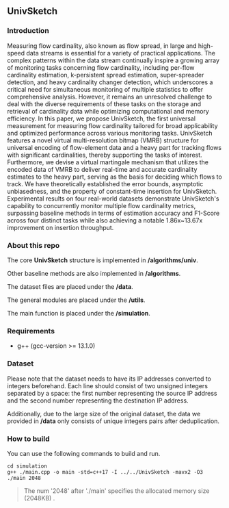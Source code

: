 ## UnivSketch

### Introduction

Measuring flow cardinality, also known as flow spread, in large and high-speed data streams is essential for a variety of practical applications. The complex patterns within the data stream continually inspire a growing array of monitoring tasks concerning flow cardinality, including per-flow cardinality estimation, k-persistent spread estimation, super-spreader detection, and heavy cardinality changer detection, which underscores a critical need for simultaneous monitoring of multiple statistics to offer comprehensive analysis. However, it remains an unresolved challenge to deal with the diverse requirements of these tasks on the storage and retrieval of cardinality data while optimizing computational and memory efficiency. In this paper, we propose UnivSketch, the first universal measurement for measuring flow cardinality tailored for broad applicability and optimized performance across various monitoring tasks. UnivSketch features a novel virtual multi-resolution bitmap (VMRB) structure for universal encoding of flow-element data and a heavy part for tracking flows with significant cardinalities, thereby supporting the tasks of interest. Furthermore, we devise a virtual martingale mechanism that utilizes the encoded data of VMRB to deliver real-time and accurate cardinality estimates to the heavy part, serving as the basis for deciding which flows to track. We have theoretically established the error bounds, asymptotic unbiasedness, and the property of constant-time insertion for UnivSketch. Experimental results on four real-world datasets demonstrate UnivSketch's capability to concurrently monitor multiple flow cardinality metrics, surpassing baseline methods in terms of estimation accuracy and F1-Score across four distinct tasks while also achieving a notable 1.86x~13.67x improvement on insertion throughput.

### About this repo

The core **UnivSketch** structure is implemented in **/algorithms/univ**.

Other baseline methods are also implemented in **/algorithms**.

The dataset files are placed under the **/data**.

The general modules are placed under the **/utils**.

The main function is placed under the **/simulation**.

### Requirements

- g++ (gcc-version >= 13.1.0)

### Dataset

Please note that the dataset needs to have its IP addresses converted to integers beforehand. Each line should consist of two unsigned integers separated by a space: the first number representing the source IP address and the second number representing the destination IP address.

Additionally, due to the large size of the original dataset, the data we provided in **/data** only consists of unique integers pairs after deduplication.

### How to build

You can use the following commands to build and run.

```
cd simulation
g++ ./main.cpp -o main -std=c++17 -I ../../UnivSketch -mavx2 -O3
./main 2048
```

> The num '2048' after './main' specifies the allocated memory size (2048KB) .
